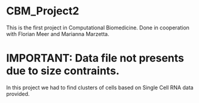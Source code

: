 # CBM_Project2
This is the first project in Computational Biomedicine. Done in cooperation with Florian Meer and Marianna Marzetta.
# IMPORTANT: Data file not presents due to size contraints.
In this project we had to find clusters of cells based on Single Cell RNA data provided.
